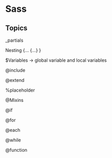# Sass

## Topics

_partials

Nesting {...
	{...}
}

$Variables
-> global variable and local variables

@include

@extend

%placeholder

@Mixins

@if

@for

@each

@while

@function



